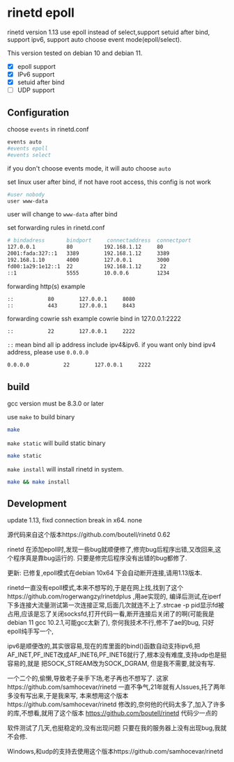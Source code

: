 # rinetd epoll
rinetd version 1.13 use epoll instead of select,support setuid after bind, support ipv6, support auto choose event mode(epoll/select).
 
This version tested on debian 10 and debian 11.
 
- [x] epoll support
- [x] IPv6 support
- [x] setuid after bind
- [ ] UDP support

## Configuration

choose `events` in rinetd.conf
```bash
events auto
#events epoll
#events select
```
if you don't choose events mode, it will auto choose `auto`

set linux user after bind, if not have root access, this config is not work
```bash
#user nobody
user www-data
```
user will change to `www-data` after bind

set forwarding rules in rinetd.conf
```bash
# bindadress       bindport     connectaddress  connectport  
127.0.0.1          80          192.168.1.12     80
2001:fada:327::1   3389        192.168.1.12     3389
192.168.1.10       4000        127.0.0.1        3000
fd00:1a29:1e12::1  22          192.168.1.12      22
::1                5555        10.0.0.6         1234       
```

forwarding http(s) example
```bash
::           80        127.0.0.1     8080
::           443       127.0.0.1     8443
```

forwarding cowrie ssh example
cowrie bind in 127.0.0.1:2222
```bash
::           22        127.0.0.1     2222
```

`::` mean bind all ip address include ipv4&ipv6. 
if you want only bind ipv4 address, please use `0.0.0.0`

```bash
0.0.0.0           22        127.0.0.1     2222
```

## build
gcc version must be 8.3.0 or later

use `make` to build binary
```bash
make
```

`make static` will build static binary
```bash
make static
```

`make install` will install rinetd in system.
```bash
make && make install
```

## Development
update 1.13, fixd connection break in x64.
none

源代码来自这个版本https://github.com/boutell/rinetd 0.62

rinetd 在添加epoll时,发现一些bug就顺便修了,修完bug后程序出错,又改回来,这个程序真是靠bug运行的.
只要是修完后程序没有出错的bug都修了.

更新: 已修复,epoll模式在debian 10x64 下会自动断开连接,请用1.13版本.

rinetd一直没有epoll模式,本来不想写的,于是在网上找,找到了这个https://github.com/rogerwangzy/rinetdplus
,用ae实现的,
编译后测试,在iperf下多连接大流量测试第一次连接正常,后面几次就连不上了.strcae -p pid显示fd被占用,应该是忘了关闭socksfd,打开代码一看,断开连接后关闭了的啊(可能我是debian 11 gcc 10.2.1,可能gcc太新了),
奈何我技术不行,修不了ae的bug, 只好epoll纯手写一个,

ipv6是顺便改的,其实很容易,现在的库里面的bind()函数自动支持ipv6,把AF_INET,PF_INET改成AF_INET6,PF_INET6就行了,根本没有难度,支持udp也是挺容易的,就是 把SOCK_STREAM改为SOCK_DGRAM, 但是我不需要,就没有写.

一个二个的,偷懒,导致老子亲手下场,老子再也不想写了.
这家https://github.com/samhocevar/rinetd 一直不争气,21年就有人Issues,托了两年多没有写出来,于是我来写,
本来想用这个版本https://github.com/samhocevar/rinetd 修改的,奈何他的代码太多了,加入了许多的库,不想看,就用了这个版本 https://github.com/boutell/rinetd 代码少一点的

软件测试了几天,也挺稳定的,没有出现问题
只要在我的服务器上没有出现bug,我就不会修.

Windows,和udp的支持去使用这个版本https://github.com/samhocevar/rinetd
